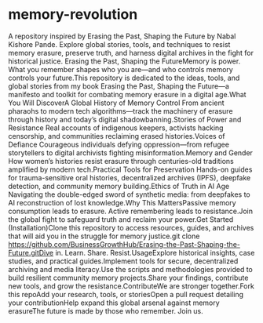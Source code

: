 # memory-revolution
A repository inspired by Erasing the Past, Shaping the Future by Nabal Kishore Pande. Explore global stories, tools, and techniques to resist memory erasure, preserve truth, and harness digital archives in the fight for historical justice.
Erasing the Past, Shaping the FutureMemory is power.
What you remember shapes who you are—and who controls memory controls your future.This repository is dedicated to the ideas, tools, and global stories from my book Erasing the Past, Shaping the Future—a manifesto and toolkit for combating memory erasure in a digital age.What You Will DiscoverA Global History of Memory Control
From ancient pharaohs to modern tech algorithms—track the machinery of erasure through history and today’s digital shadowbanning.Stories of Power and Resistance
Real accounts of indigenous keepers, activists hacking censorship, and communities reclaiming erased histories.Voices of Defiance
Courageous individuals defying oppression—from refugee storytellers to digital archivists fighting misinformation.Memory and Gender
How women’s histories resist erasure through centuries-old traditions amplified by modern tech.Practical Tools for Preservation
Hands-on guides for trauma-sensitive oral histories, decentralized archives (IPFS), deepfake detection, and community memory building.Ethics of Truth in AI Age
Navigating the double-edged sword of synthetic media: from deepfakes to AI reconstruction of lost knowledge.Why This MattersPassive memory consumption leads to erasure. Active remembering leads to resistance.Join the global fight to safeguard truth and reclaim your power.Get Started (Installation)Clone this repository to access resources, guides, and archives that will aid you in the struggle for memory justice.git clone https://github.com/BusinessGrowthHub/Erasing-the-Past-Shaping-the-Future.gitDive in. Learn. Share. Resist.UsageExplore historical insights, case studies, and practical guides.Implement tools for secure, decentralized archiving and media literacy.Use the scripts and methodologies provided to build resilient community memory projects.Share your findings, contribute new tools, and grow the resistance.ContributeWe are stronger together.Fork this repoAdd your research, tools, or storiesOpen a pull request detailing your contributionHelp expand this global arsenal against memory erasureThe future is made by those who remember. Join us.
